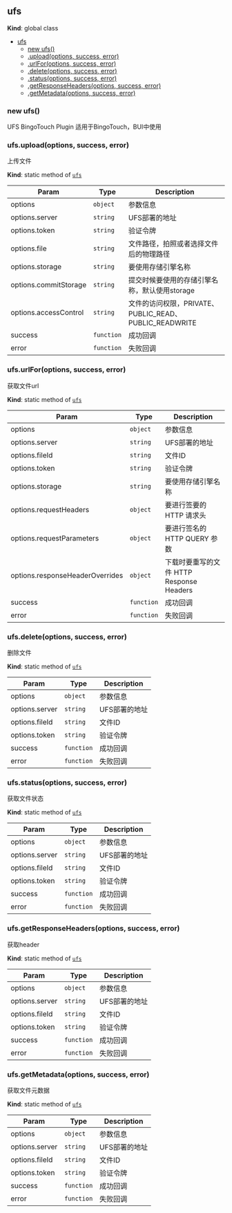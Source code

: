 <a name="ufs"></a>

## ufs
**Kind**: global class  

* [ufs](#ufs)
    * [new ufs()](#new_ufs_new)
    * [.upload(options, success, error)](#ufs.upload)
    * [.urlFor(options, success, error)](#ufs.urlFor)
    * [.delete(options, success, error)](#ufs.delete)
    * [.status(options, success, error)](#ufs.status)
    * [.getResponseHeaders(options, success, error)](#ufs.getResponseHeaders)
    * [.getMetadata(options, success, error)](#ufs.getMetadata)

<a name="new_ufs_new"></a>

### new ufs()
UFS BingoTouch Plugin 适用于BingoTouch，BUI中使用

<a name="ufs.upload"></a>

### ufs.upload(options, success, error)
上传文件

**Kind**: static method of [<code>ufs</code>](#ufs)  

| Param | Type | Description |
| --- | --- | --- |
| options | <code>object</code> | 参数信息 |
| options.server | <code>string</code> | UFS部署的地址 |
| options.token | <code>string</code> | 验证令牌 |
| options.file | <code>string</code> | 文件路径，拍照或者选择文件后的物理路径 |
| options.storage | <code>string</code> | 要使用存储引擎名称 |
| options.commitStorage | <code>string</code> | 提交时候要使用的存储引擎名称，默认使用storage |
| options.accessControl | <code>string</code> | 文件的访问权限，PRIVATE、PUBLIC_READ、PUBLIC_READWRITE |
| success | <code>function</code> | 成功回调 |
| error | <code>function</code> | 失败回调 |

<a name="ufs.urlFor"></a>

### ufs.urlFor(options, success, error)
获取文件url

**Kind**: static method of [<code>ufs</code>](#ufs)  

| Param | Type | Description |
| --- | --- | --- |
| options | <code>object</code> | 参数信息 |
| options.server | <code>string</code> | UFS部署的地址 |
| options.fileId | <code>string</code> | 文件ID |
| options.token | <code>string</code> | 验证令牌 |
| options.storage | <code>string</code> | 要使用存储引擎名称 |
| options.requestHeaders | <code>object</code> | 要进行签要的 HTTP 请求头 |
| options.requestParameters | <code>object</code> | 要进行签名的 HTTP QUERY 参数 |
| options.responseHeaderOverrides | <code>object</code> | 下载时要重写的文件 HTTP Response Headers |
| success | <code>function</code> | 成功回调 |
| error | <code>function</code> | 失败回调 |

<a name="ufs.delete"></a>

### ufs.delete(options, success, error)
删除文件

**Kind**: static method of [<code>ufs</code>](#ufs)  

| Param | Type | Description |
| --- | --- | --- |
| options | <code>object</code> | 参数信息 |
| options.server | <code>string</code> | UFS部署的地址 |
| options.fileId | <code>string</code> | 文件ID |
| options.token | <code>string</code> | 验证令牌 |
| success | <code>function</code> | 成功回调 |
| error | <code>function</code> | 失败回调 |

<a name="ufs.status"></a>

### ufs.status(options, success, error)
获取文件状态

**Kind**: static method of [<code>ufs</code>](#ufs)  

| Param | Type | Description |
| --- | --- | --- |
| options | <code>object</code> | 参数信息 |
| options.server | <code>string</code> | UFS部署的地址 |
| options.fileId | <code>string</code> | 文件ID |
| options.token | <code>string</code> | 验证令牌 |
| success | <code>function</code> | 成功回调 |
| error | <code>function</code> | 失败回调 |

<a name="ufs.getResponseHeaders"></a>

### ufs.getResponseHeaders(options, success, error)
获取header

**Kind**: static method of [<code>ufs</code>](#ufs)  

| Param | Type | Description |
| --- | --- | --- |
| options | <code>object</code> | 参数信息 |
| options.server | <code>string</code> | UFS部署的地址 |
| options.fileId | <code>string</code> | 文件ID |
| options.token | <code>string</code> | 验证令牌 |
| success | <code>function</code> | 成功回调 |
| error | <code>function</code> | 失败回调 |

<a name="ufs.getMetadata"></a>

### ufs.getMetadata(options, success, error)
获取文件元数据

**Kind**: static method of [<code>ufs</code>](#ufs)  

| Param | Type | Description |
| --- | --- | --- |
| options | <code>object</code> | 参数信息 |
| options.server | <code>string</code> | UFS部署的地址 |
| options.fileId | <code>string</code> | 文件ID |
| options.token | <code>string</code> | 验证令牌 |
| success | <code>function</code> | 成功回调 |
| error | <code>function</code> | 失败回调 |


